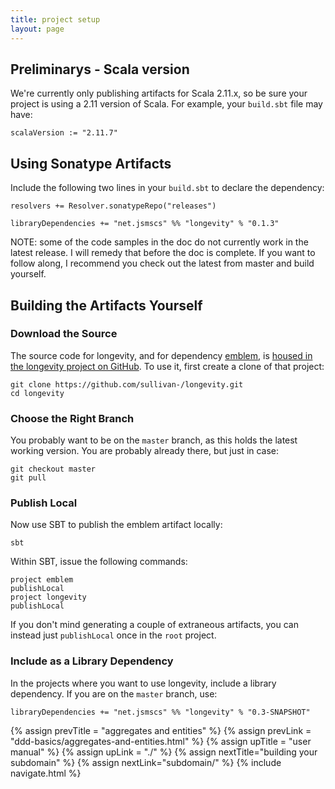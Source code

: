 ```yaml
---
title: project setup
layout: page
---
```


## Preliminarys - Scala version

We're currently only publishing artifacts for Scala 2.11.x, so be sure
your project is using a 2.11 version of Scala. For example, your
`build.sbt` file may have:

    scalaVersion := "2.11.7"

## Using Sonatype Artifacts

Include the following two lines in your `build.sbt` to declare the dependency:

    resolvers += Resolver.sonatypeRepo("releases")

    libraryDependencies += "net.jsmscs" %% "longevity" % "0.1.3"

NOTE: some of the code samples in the doc do not currently work in the
latest release. I will remedy that before the doc is complete. If you
want to follow along, I recommend you check out the latest from master
and build yourself.

## Building the Artifacts Yourself

### Download the Source

The source code for longevity, and for dependency
[emblem](https://github.com/sullivan-/emblem/wiki), is [housed in the
longevity project on
GitHub](https://github.com/sullivan-/longevity). To use it, first
create a clone of that project:

    git clone https://github.com/sullivan-/longevity.git
    cd longevity

### Choose the Right Branch

You probably want to be on the `master` branch, as this holds the
latest working version. You are probably already there, but just in
case:

    git checkout master
    git pull

### Publish Local

Now use SBT to publish the emblem artifact locally:

    sbt

Within SBT, issue the following commands:

    project emblem
    publishLocal
    project longevity
    publishLocal

If you don't mind generating a couple of extraneous artifacts, you can
instead just `publishLocal` once in the `root` project.

### Include as a Library Dependency

In the projects where you want to use longevity, include a library
dependency. If you are on the `master` branch, use:

    libraryDependencies += "net.jsmscs" %% "longevity" % "0.3-SNAPSHOT"

{% assign prevTitle = "aggregates and entities" %}
{% assign prevLink = "ddd-basics/aggregates-and-entities.html" %}
{% assign upTitle = "user manual" %}
{% assign upLink = "./" %}
{% assign nextTitle="building your subdomain" %}
{% assign nextLink="subdomain/" %}
{% include navigate.html %}


